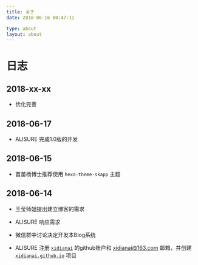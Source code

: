 ```yaml
---
title: 关于
date: 2018-06-16 00:47:11

type: about
layout: about
---
```


# 日志


## 2018-xx-xx

* 优化完善


## 2018-06-17

* ALISURE 完成1.0版的开发


## 2018-06-15

* 苗苗杨博士推荐使用 `hexo-theme-skapp` 主题


## 2018-06-14

* 王莹师姐提出建立博客的需求

* ALISURE 响应需求

* 微信群中讨论决定开发本Blog系统

* ALISURE 注册 [`xidianai`](https://github.com/xidianai) 的github账户和 xidianai@163.com 邮箱，并创建 [`xidianai.github.io`](https://github.com/xidianai/xidianai.github.io)  项目

